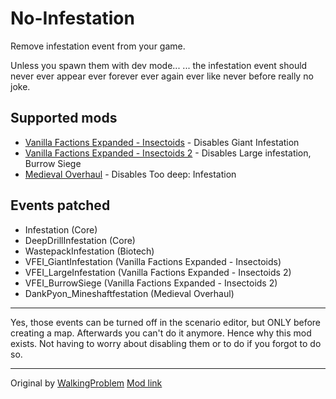 # No-Infestation

Remove infestation event from your game.

Unless you spawn them with dev mode... 
... the infestation event should never ever appear ever forever ever again ever like never before really no joke.

## Supported mods

- [Vanilla Factions Expanded - Insectoids](https://steamcommunity.com/sharedfiles/filedetails/?id=2149755445) - Disables Giant Infestation
- [Vanilla Factions Expanded - Insectoids 2](https://steamcommunity.com/sharedfiles/filedetails/?id=3309003431) - Disables Large infestation, Burrow Siege
- [Medieval Overhaul](https://steamcommunity.com/sharedfiles/filedetails/?id=3219596926) - Disables Too deep: Infestation

## Events patched

- Infestation (Core)
- DeepDrillInfestation (Core)
- WastepackInfestation (Biotech)
- VFEI_GiantInfestation (Vanilla Factions Expanded - Insectoids)
- VFEI_LargeInfestation (Vanilla Factions Expanded - Insectoids 2)
- VFEI_BurrowSiege (Vanilla Factions Expanded - Insectoids 2)
- DankPyon_Mineshaftfestation (Medieval Overhaul)

---

Yes, those events can be turned off in the scenario editor, but ONLY before creating a map. Afterwards you can't do it anymore. Hence why this mod exists. Not having to worry about disabling them or to do if you forgot to do so.

---

Original by [WalkingProblem](https://steamcommunity.com/id/mingji)
[Mod link](https://steamcommunity.com/sharedfiles/filedetails/?id=1279817576)